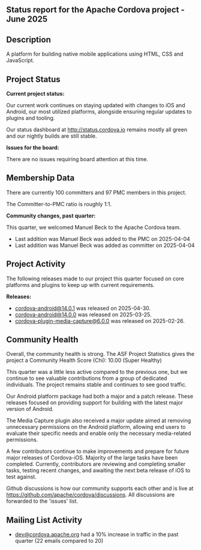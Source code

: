 ## Status report for the Apache Cordova project - June 2025

## Description

A platform for building native mobile applications using HTML, CSS and JavaScript.

## Project Status

**Current project status:**

Our current work continues on staying updated with changes to iOS and Android, our most utilized platforms, alongside ensuring regular updates to plugins and tooling.

Our status dashboard at http://status.cordova.io remains mostly all green and our nightly builds are still stable.

**Issues for the board:**

There are no issues requiring board attention at this time.

## Membership Data

There are currently 100 committers and 97 PMC members in this project.

The Committer-to-PMC ratio is roughly 1:1.

**Community changes, past quarter:**

This quarter, we welcomed Manuel Beck to the Apache Cordova team.

- Last addition was Manuel Beck was added to the PMC on 2025-04-04
- Last addition was Manuel Beck was added as committer on 2025-04-04

## Project Activity

The following releases made to our project this quarter focused on core platforms and plugins to keep up with current requirements.

**Releases:**

- cordova-android@14.0.1 was released on 2025-04-30.
- cordova-android@14.0.0 was released on 2025-03-25.
- cordova-plugin-media-capture@6.0.0 was released on 2025-02-26.

## Community Health

Overall, the community health is strong. The ASF Project Statistics gives the project a Community Health Score (Chi): 10.00 (Super Healthy)

This quarter was a little less active compared to the previous one, but we continue to see valuable contributions from a group of dedicated individuals. The project remains stable and continues to see good traffic.

Our Android platform package had both a major and a patch release. These releases focused on providing support for building with the latest major version of Android.

The Media Capture plugin also received a major update aimed at removing unnecessary permissions on the Android platform, allowing end users to evaluate their specific needs and enable only the necessary media-related permissions.

A few contributors continue to make improvements and prepare for future major releases of Cordova-iOS. Majority of the large tasks have been completed. Currently, contributors are reviewing and completing smaller tasks, testing recent changes, and awaiting the next beta release of iOS to test against.

Github discussions is how our community supports each other and is live at https://github.com/apache/cordova/discussions. All discussions are forwarded to the 'issues' list.

## Mailing List Activity

- dev@cordova.apache.org had a 10% increase in traffic in the past quarter (22 emails compared to 20)
<!-- - issues@cordova.apache.org had a % decrease/increase in traffic in the past quarter ( emails compared to ) -->
